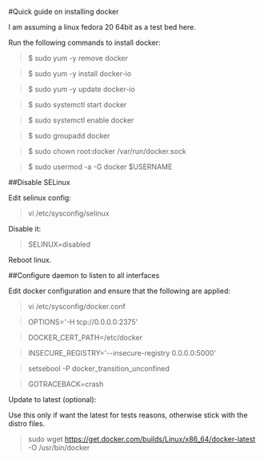 #Quick guide on installing docker

I am assuming a linux fedora 20 64bit as a test bed here.

Run the following commands to install docker:

>$ sudo yum -y remove docker

>$ sudo yum -y install docker-io

>$ sudo yum -y update docker-io

>$ sudo systemctl start docker

>$ sudo systemctl enable docker

>$ sudo groupadd docker

>$ sudo chown root:docker /var/run/docker.sock

>$ sudo usermod -a -G docker $USERNAME

##Disable SELinux

Edit selinux config:

>vi /etc/sysconfig/selinux

Disable it:

>SELINUX=disabled

Reboot linux.

##Configure daemon to listen to all interfaces

Edit docker configuration and ensure that the following are applied:

>vi /etc/sysconfig/docker.conf 

>OPTIONS='-H tcp://0.0.0.0:2375'

>DOCKER_CERT_PATH=/etc/docker

>INSECURE_REGISTRY='--insecure-registry 0.0.0.0:5000'

>setsebool -P docker_transition_unconfined

>GOTRACEBACK=crash

Update to latest (optional):

Use this only if want the latest for tests reasons, otherwise stick with the distro files.

>sudo wget https://get.docker.com/builds/Linux/x86_64/docker-latest -O /usr/bin/docker

